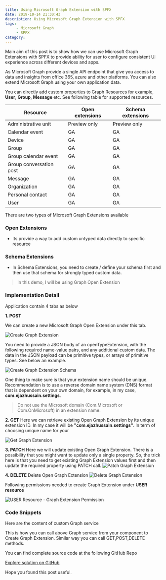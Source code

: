 ```yaml
---
title: Using Microsoft Graph Extension with SPFX
date: 2019-10-14 21:30:43
description: Using Microsoft Graph Extension with SPFX
tags:
     - Microsoft Graph
     - SPFX
category:
---
```


Main aim of this post is to show how we can use Microsoft Graph Extensions with SPFX to provide ability for user to configure consistent UI experience across different devices and apps.

As Microsoft Graph provide a single API endpoint that give you access to data and insights from office 365, azure and other platforms. 
You can also extend Microsoft Graph using your own application data.

You can directly add custom properties to Graph Resources for example, <strong>User</strong>, <strong>Group</strong>, <strong>Message</strong> etc. See following table for supported resources. 


| Resource                | Open extensions | Schema extensions |
|-------------------------|-----------------|-------------------|
| Administrative unit     | Preview only    | Preview only      |
| Calendar event          | GA              | GA                |
| Device                  | GA              | GA                |
| Group                   | GA              | GA                |
| Group calendar event    | GA              | GA                |
| Group conversation post | GA              | GA                |
| Message                 | GA              | GA                |
| Organization            | GA              | GA                |
| Personal contact        | GA              | GA                |
| User                    | GA              | GA                |

There are two types of Microsoft Graph Extensions available 

### Open Extensions
- Its provide a way to add custom untyped data directly to specific resource

### Schema Extensions
- In Schema Extensions, you need to create / define your schema first and then use that schema for strongly typed custom data.

> In this demo, I will be using Graph Open Extension

### Implementation Detail

Application contain 4 tabs as below

**1. POST**

We can create a new Microsoft Graph Open Extension under this tab.

![Create Graph Extension](create-graph-extension.png)

You need to provide a JSON body of an openTypeExtension, with the following required name-value pairs, and any additional custom data. The data in the JSON payload can be primitive types, or arrays of primitive types. See below an example.

![Create Graph Extension Schema](create-graph-extension-schema.png)

One thing to make sure is that your extension name should be unique. Recommendation is to use a reverse domain name system (DNS) format that is dependent on your own domain, for example, in my case, **com.ejazhussain.settings**. 

> Do not use the Microsoft domain (Com.Microsoft or Com.OnMicrosoft) in an extension name.


**2. GET**
Here we can retrieve existing Open Graph Extension by its unique extension ID. In my case it will be **"com.ejazhussain.settings"**.
In term of choosing unique name for your 

![Get Graph Extension](get-graph-extension.png)

**3. PATCH**
Here we will update existing Open Graph Extension. There is a possibility that you might want to update only a single property. So, the trick here is that you need to get existing Graph Extension values first and then update the required property using PATCH call.
![Patch Graph Extension](patch-graph-extension.png)

**4. DELETE**
Delete Open Graph Extension
![Delete Graph Extension](delete-graph-extension.png)

Following permissions needed to create Graph Extension under **USER resource**

![USER Resource - Graph Extension Permission](graph-extension-user-permissions.png)


### Code Snippets

Here are the content of custom Graph service  
<script src="https://gist.github.com/ejazhussain/df5d08ead2250ec12fd230bda46f25d2.js"></script>


This is how you can call above Graph service from your component to Create Graph Extension. Similar way you can call GET,POST,DELETE methods.
<script src="https://gist.github.com/ejazhussain/0467bd80e158f5c4b224c1b9a5815d5a.js"></script>

You can find complete source code at the following GitHub Repo

<a href="https://github.com/ejazhussain/react-msgraph-extension" class="is-primary button is-medium github">
    <span class="icon is-medium">
      <i class="fab fa-github"></i>
    </span>
    <span>Explore solution on GitHub</span>
  </a>



  Hope you found this post useful.